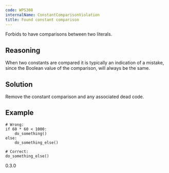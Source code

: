 ```yaml
---
code: WPS308
internalName: ConstantComparisonViolation
title: Found constant comparison
---
```


Forbids to have comparisons between two literals.

## Reasoning
When two constants are compared it is typically an indication of a
mistake, since the Boolean value of the comparison, will always be
the same.

## Solution
Remove the constant comparison and any associated dead code.

## Example

    # Wrong:
    if 60 * 60 < 1000:
        do_something()
    else:
        do_something_else()
    
    # Correct:
    do_something_else()

<div class="versionadded">

0.3.0

</div>